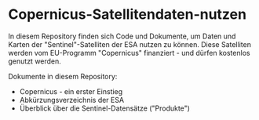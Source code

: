 # Copernicus-Satellitendaten-nutzen

In diesem Repository finden sich Code und Dokumente, um Daten und Karten der "Sentinel"-Satelliten der ESA nutzen zu können. 
Diese Satelliten werden vom EU-Programm "Copernicus" finanziert - und dürfen kostenlos genutzt werden. 

Dokumente in diesem Repository: 
- Copernicus - ein erster Einstieg
- Abkürzungsverzeichnis der ESA
- Überblick über die Sentinel-Datensätze ("Produkte")

